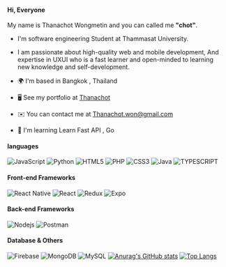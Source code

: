 #### Hi, Everyone

My name is Thanachot Wongmetin and you can called me **"chot"**. 
* I'm software engineering Student at Thammasat University.
* I am  passionate about high-quality web and mobile development, And expertise in UXUI who is a fast learner and open-minded to learning new knowledge and self-development.

* 🌍  I'm based in Bangkok , Thailand
* 🖥️  See my portfolio at [Thanachot](http://thanachot.vercel.app/)
* ✉️  You can contact me at [Thanachot.won@gmail.com](mailto:Thanachot.won@gmail.com)
* 🧠  I'm learning Learn Fast API , Go

#### languages

![JavaScript](https://img.shields.io/badge/javascript-%23323330.svg?style=for-the-badge&logo=javascript&logoColor=%23F7DF1E)
![Python](https://img.shields.io/badge/Python-2f6d9d?style=for-the-badge&logo=Python&logoColor=white)
![HTML5](https://img.shields.io/badge/html-%23E34F26.svg?style=for-the-badge&logo=html5&logoColor=white) 
![PHP](https://img.shields.io/badge/PHP-4f5b93?style=for-the-badge&logo=PHP&logoColor=white)
![CSS3](https://img.shields.io/badge/CSS-304cdc?style=for-the-badge&logo=CSS3&logoColor=white)
![Java](https://img.shields.io/badge/Java-e41c22?style=for-the-badge&logo=java&logoColor=white)
![TYPESCRIPT](https://camo.githubusercontent.com/164f7ac561f0e00afb4dfd0f3004de0e1074cdda66aa9cf2af20ee4cad150105/68747470733a2f2f696d672e736869656c64732e696f2f62616467652f547970655363726970742d3264373963373f7374796c653d666f722d7468652d6261646765266c6f676f3d54797065536372697074266c6f676f436f6c6f723d7768697465)
#### Front-end Frameworks
![React Native](https://img.shields.io/badge/React_Native-20232A?style=for-the-badge&logo=react&logoColor=61DAFB)
![React](https://img.shields.io/badge/React-20232A?style=for-the-badge&logo=react&logoColor=61DAFB)
![Redux](https://img.shields.io/badge/Redux-593d88?style=for-the-badge&logo=redux&logoColor=white)
![Expo](https://img.shields.io/badge/Expo-white?style=for-the-badge&logo=Expo&logoColor=00001f)
#### Back-end Frameworks
![Nodejs](https://img.shields.io/badge/Node.js-90c53f?style=for-the-badge&logo=Node.js&logoColor=white)
![Postman](https://img.shields.io/badge/Postman-ff6c37?style=for-the-badge&logo=Postman&logoColor=white)
#### Database & Others
![Firebase](https://img.shields.io/badge/Firebase-ffa611?style=for-the-badge&logo=Firebase&logoColor=white)
![MongoDB](https://img.shields.io/badge/MongoDB-4faa41?style=for-the-badge&logo=mongodb&logoColor=white)
![MySQL](https://img.shields.io/badge/MySQL-00618b?style=for-the-badge&logo=MySQL&logoColor=white)
[![Anurag's GitHub stats](https://github-readme-stats.vercel.app/api?username=ThanachotD)]([https://github.com/anuraghazra/github-readme-stats](https://github.com/ThanachotD?tab=repositories))
[![Top Langs](https://github-readme-stats.vercel.app/api/top-langs/?username=ThanachotD&layout=compact)](https://github.com/anuraghazra/github-readme-stats)
